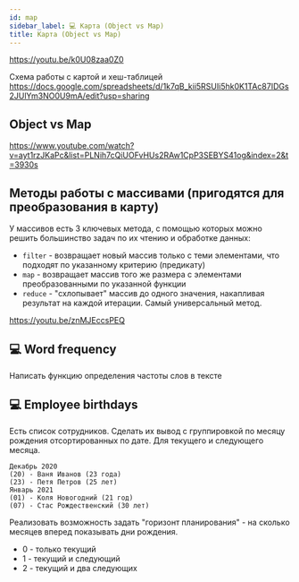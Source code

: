 ```yaml
---
id: map
sidebar_label: 💻 Карта (Object vs Map)
title: Карта (Object vs Map)
---
```


https://youtu.be/k0U08zaa0Z0

Схема работы с картой и хеш-таблицей https://docs.google.com/spreadsheets/d/1k7qB_kii5RSUIi5hk0K1TAc87IDGs2JUlYm3NO0U9mA/edit?usp=sharing

## Object vs Map

https://www.youtube.com/watch?v=ayt1rzJKaPc&list=PLNih7cQiUOFvHUs2RAw1CpP3SEBYS41og&index=2&t=3930s

## Методы работы с массивами (пригодятся для преобразования в карту)

У массивов есть 3 ключевых метода, с помощью которых можно решить большинство задач по их чтению и обработке данных: 
* `filter` - возвращает новый массив только с теми элементами, что подходят по указанному критерию (предикату)
* `map` - возвращает массив того же размера c элементами преобразованными по указанной функции
* `reduce` - "схлопывает" массив до одного значения, накапливая результат на каждой итерации. Самый универсальный метод. 

https://youtu.be/znMJEccsPEQ

## 💻 Word frequency
Написать функцию определения частоты слов в тексте

## 💻 Employee birthdays
Есть список сотрудников. Сделать их вывод с группировкой по месяцу рождения отсортированных по дате. Для текущего и следующего месяца.

```
Декабрь 2020
(20) - Ваня Иванов (23 года)
(23) - Петя Петров (25 лет)
Январь 2021
(01) - Коля Новогодний (21 год)
(07) - Стас Рождественский (30 лет)
```

Реализовать возможность задать "горизонт планирования" - на сколько месяцев вперед показывать дни рождения.
- 0 - только текущий
- 1 - текущий и следующий
- 2 - текущий и два следующих